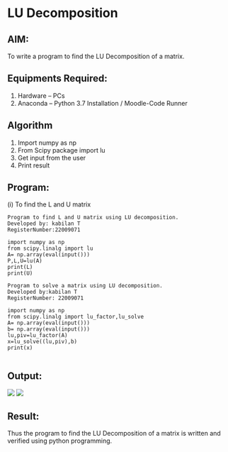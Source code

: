 # LU Decomposition 

## AIM:
To write a program to find the LU Decomposition of a matrix.

## Equipments Required:
1. Hardware – PCs
2. Anaconda – Python 3.7 Installation / Moodle-Code Runner

## Algorithm
1. Import numpy as np
2. From Scipy package import lu
3. Get input from the user 
4. Print result

## Program:
(i) To find the L and U matrix
```
Program to find L and U matrix using LU decomposition.
Developed by: kabilan T
RegisterNumber:22009071

import numpy as np
from scipy.linalg import lu
A= np.array(eval(input()))
P,L,U=lu(A)
print(L)
print(U)
````
```
Program to solve a matrix using LU decomposition.
Developed by:kabilan T
RegisterNumber: 22009071

import numpy as np
from scipy.linalg import lu_factor,lu_solve
A= np.array(eval(input()))
b= np.array(eval(input()))
lu,piv=lu_factor(A)
x=lu_solve((lu,piv),b)
print(x)
 
 ````
 

## Output:
![](lu1.png)
![](lu2.png)


## Result:
Thus the program to find the LU Decomposition of a matrix is written and verified using python programming.

